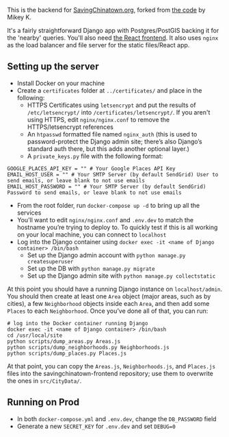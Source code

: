 This is the backend for [SavingChinatown.org](https://www.savingchinatown.org), forked from [the code](https://github.com/mikeyk/saveourfaves-server) by Mikey K.

It's a fairly straightforward Django app with Postgres/PostGIS backing it for the 'nearby' queries. You'll also need [the React frontend](https://github.com/DaPurpleDerple/savingchinatown-frontend). It also uses `nginx` as the load balancer and file server for the static files/React app.

## Setting up the server
* Install Docker on your machine
* Create a `certificates` folder at `../certificates/` and place in the following:
    * HTTPS Certificates using `letsencrypt` and put the results of `/etc/letsencrypt/` into `/certificates/letsencrypt/`. If you aren't using HTTPS, edit `nginx/nginx.conf` to remove the HTTPS/letsencrypt references
    * An `htpasswd` formatted file named `nginx_auth` (this is used to password-protect the Django admin site; there’s also Django’s standard auth there, but this adds another optional layer.)
    * A `private_keys.py` file with the following format:
```
GOOGLE_PLACES_API_KEY = "" # Your Google Places API Key
EMAIL_HOST_USER = "" # Your SMTP Server (by default SendGrid) User to send emails, or leave blank to not use emails
EMAIL_HOST_PASSWORD = "" # Your SMTP Server (by default SendGrid) Password to send emails, or leave blank to not use emails
```

* From the root folder, run `docker-compose up -d`  to bring up all the services
* You’ll want to edit `nginx/nginx.conf` and `.env.dev` to match the hostname you’re trying to deploy to. To quickly test if this is all working on your local machine, you can connect to `localhost`
* Log into the Django container using `docker exec -it <name of Django container> /bin/bash`
    * Set up the Django admin account with `python manage.py createsuperuser`
    * Set up the DB with `python manage.py migrate`
    * Set up the Django admin site with `python manage.py collectstatic`

At this point you should have a running Django instance on `localhost/admin`. You should then create at least one `Area` object (major areas, such as by cities), a few `Neighborhood` objects inside each `Area`, and then add some `Places` to each `Neighborhood`. Once you’ve done all of that, you can run:

```
# log into the Docker container running Django
docker exec -it <name of Django container> /bin/bash
cd /usr/local/site
python scripts/dump_areas.py Areas.js
python scripts/dump_neighborhoods.py Neighborhoods.js
python scripts/dump_places.py Places.js
```

At that point, you can copy the `Areas.js`, `Neighborhoods.js`, and `Places.js` files into the savingchinatown-frontend repository; use them to overwrite the ones in `src/CityData/`.

## Running on Prod
* In both `docker-compose.yml` and `.env.dev`, change the `DB_PASSWORD` field
* Generate a new `SECRET_KEY` for `.env.dev` and set `DEBUG=0` 
